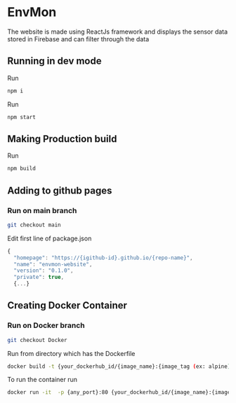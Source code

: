 # EnvMon

The website is made using ReactJs framework and displays the sensor data stored in Firebase and can filter through the data

## Running in dev mode

Run 
```bash 
npm i
```

Run
```bash
npm start
```

## Making Production build

Run
```bash
npm build
```

## Adding to github pages

### Run on main branch

```bash
git checkout main
```

Edit first line of package.json

```js
{
  "homepage": "https://{igithub-id}.github.io/{repo-name}",
  "name": "envmon-website",
  "version": "0.1.0",
  "private": true,
  {...}
```

## Creating Docker Container

### Run on Docker branch

```bash
git checkout Docker
```

Run from directory which has the Dockerfile

```bash
docker build -t {your_dockerhub_id/{image_name}:{image_tag (ex: alpine)} .}
```
To run the container run

```bash
docker run -it  -p {any_port}:80 {your_dockerhub_id/{image_name}:{image_tag (ex: alpine)}
```
